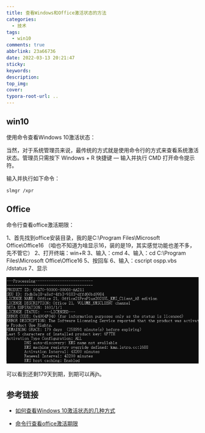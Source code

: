 ```yaml
---
title: 查看Windows和Office激活状态的方法
categories:
  - 技术
tags:
  - win10
comments: true
abbrlink: 23a66736
date: 2022-03-13 20:21:47
sticky:
keywords:
description:
top_img:
cover:
typora-root-url: ..
---
```


##  win10

使用命令查看Windows 10激活状态：

当然，对于系统管理员来说，最传统的方式就是使用命令行的方式来查看系统激活状态。管理员只需按下 Windows + R 快捷键 — 输入并执行 CMD 打开命令提示符。

输入并执行如下命令：

```
slmgr /xpr
```

## Office

命令行查看office激活期限：

 1、首先找到office安装目录，我的是C:\Program Files\Microsoft Office\Office16
 （咱也不知道为啥显示16，装的是19，其实感觉功能也差不多，先不管它）
 2、打开终端：win+R
 3、输入：cmd
 4、输入：cd C:\Program Files\Microsoft Office\Office16
 5、按回车
 6、输入：cscript ospp.vbs /dstatus
 7、显示

![](../img/%E6%9F%A5%E7%9C%8BWindows%E5%92%8COffice%E6%BF%80%E6%B4%BB%E7%8A%B6%E6%80%81%E7%9A%84%E6%96%B9%E6%B3%95/202203132026632.png)

可以看到还剩179天到期，到期可以再jh。

## 参考链接

+ [如何查看Windows 10激活状态的几种方式](https://www.office26.com/windows/check-windows-10-active-status.html)

+ [命令行查看office激活期限](https://blog.csdn.net/qq_36659185/article/details/105184356?utm_medium=distribute.pc_aggpage_search_result.none-task-blog-2~aggregatepage~first_rank_ecpm_v1~rank_v31_ecpm-1-105184356.pc_agg_new_rank&utm_term=office%E6%BF%80%E6%B4%BB%E6%9F%A5%E7%9C%8B&spm=1000.2123.3001.4430)

  


